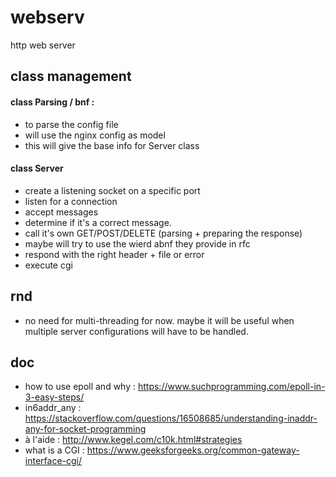 # webserv
http web server


## class management

#### class Parsing / bnf :
- to parse the config file
- will use the nginx config as model
- this will give the base info for Server class


#### class Server
- create a listening socket on a specific port
- listen for a connection
- accept messages
- determine if it's a correct message.
- call it's own GET/POST/DELETE (parsing + preparing the response)
- maybe will try to use the wierd abnf they provide in rfc
- respond with the right header + file or error
- execute cgi

## rnd

- no need for multi-threading for now. maybe it will be useful when multiple server configurations will have to be handled.




## doc

- how to use epoll and why : https://www.suchprogramming.com/epoll-in-3-easy-steps/
- in6addr\_any : https://stackoverflow.com/questions/16508685/understanding-inaddr-any-for-socket-programming
- à l'aide : http://www.kegel.com/c10k.html#strategies
- what is a CGI : https://www.geeksforgeeks.org/common-gateway-interface-cgi/
